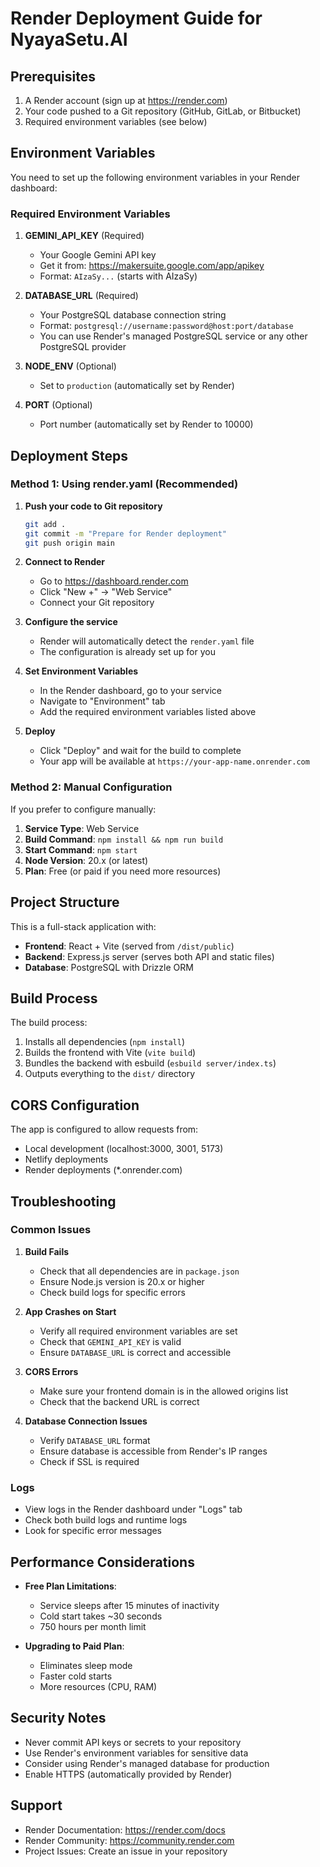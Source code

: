 # Render Deployment Guide for NyayaSetu.AI

## Prerequisites

1. A Render account (sign up at https://render.com)
2. Your code pushed to a Git repository (GitHub, GitLab, or Bitbucket)
3. Required environment variables (see below)

## Environment Variables

You need to set up the following environment variables in your Render dashboard:

### Required Environment Variables

1. **GEMINI_API_KEY** (Required)
   - Your Google Gemini API key
   - Get it from: https://makersuite.google.com/app/apikey
   - Format: `AIzaSy...` (starts with AIzaSy)

2. **DATABASE_URL** (Required)
   - Your PostgreSQL database connection string
   - Format: `postgresql://username:password@host:port/database`
   - You can use Render's managed PostgreSQL service or any other PostgreSQL provider

3. **NODE_ENV** (Optional)
   - Set to `production` (automatically set by Render)

4. **PORT** (Optional)
   - Port number (automatically set by Render to 10000)

## Deployment Steps

### Method 1: Using render.yaml (Recommended)

1. **Push your code to Git repository**
   ```bash
   git add .
   git commit -m "Prepare for Render deployment"
   git push origin main
   ```

2. **Connect to Render**
   - Go to https://dashboard.render.com
   - Click "New +" → "Web Service"
   - Connect your Git repository

3. **Configure the service**
   - Render will automatically detect the `render.yaml` file
   - The configuration is already set up for you

4. **Set Environment Variables**
   - In the Render dashboard, go to your service
   - Navigate to "Environment" tab
   - Add the required environment variables listed above

5. **Deploy**
   - Click "Deploy" and wait for the build to complete
   - Your app will be available at `https://your-app-name.onrender.com`

### Method 2: Manual Configuration

If you prefer to configure manually:

1. **Service Type**: Web Service
2. **Build Command**: `npm install && npm run build`
3. **Start Command**: `npm start`
4. **Node Version**: 20.x (or latest)
5. **Plan**: Free (or paid if you need more resources)

## Project Structure

This is a full-stack application with:
- **Frontend**: React + Vite (served from `/dist/public`)
- **Backend**: Express.js server (serves both API and static files)
- **Database**: PostgreSQL with Drizzle ORM

## Build Process

The build process:
1. Installs all dependencies (`npm install`)
2. Builds the frontend with Vite (`vite build`)
3. Bundles the backend with esbuild (`esbuild server/index.ts`)
4. Outputs everything to the `dist/` directory

## CORS Configuration

The app is configured to allow requests from:
- Local development (localhost:3000, 3001, 5173)
- Netlify deployments
- Render deployments (*.onrender.com)

## Troubleshooting

### Common Issues

1. **Build Fails**
   - Check that all dependencies are in `package.json`
   - Ensure Node.js version is 20.x or higher
   - Check build logs for specific errors

2. **App Crashes on Start**
   - Verify all required environment variables are set
   - Check that `GEMINI_API_KEY` is valid
   - Ensure `DATABASE_URL` is correct and accessible

3. **CORS Errors**
   - Make sure your frontend domain is in the allowed origins list
   - Check that the backend URL is correct

4. **Database Connection Issues**
   - Verify `DATABASE_URL` format
   - Ensure database is accessible from Render's IP ranges
   - Check if SSL is required

### Logs

- View logs in the Render dashboard under "Logs" tab
- Check both build logs and runtime logs
- Look for specific error messages

## Performance Considerations

- **Free Plan Limitations**:
  - Service sleeps after 15 minutes of inactivity
  - Cold start takes ~30 seconds
  - 750 hours per month limit

- **Upgrading to Paid Plan**:
  - Eliminates sleep mode
  - Faster cold starts
  - More resources (CPU, RAM)

## Security Notes

- Never commit API keys or secrets to your repository
- Use Render's environment variables for sensitive data
- Consider using Render's managed database for production
- Enable HTTPS (automatically provided by Render)

## Support

- Render Documentation: https://render.com/docs
- Render Community: https://community.render.com
- Project Issues: Create an issue in your repository
